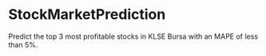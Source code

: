 # StockMarketPrediction
Predict the top 3 most profitable stocks in KLSE Bursa with an MAPE of less than 5%.

